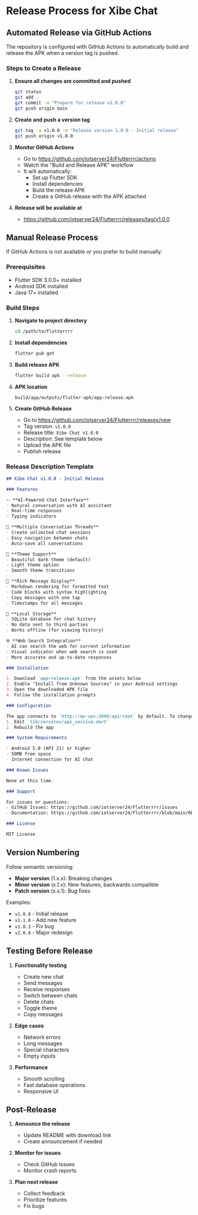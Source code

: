 # Release Process for Xibe Chat

## Automated Release via GitHub Actions

The repository is configured with GitHub Actions to automatically build and release the APK when a version tag is pushed.

### Steps to Create a Release

1. **Ensure all changes are committed and pushed**
   ```bash
   git status
   git add .
   git commit -m "Prepare for release v1.0.0"
   git push origin main
   ```

2. **Create and push a version tag**
   ```bash
   git tag -a v1.0.0 -m "Release version 1.0.0 - Initial release"
   git push origin v1.0.0
   ```

3. **Monitor GitHub Actions**
   - Go to https://github.com/iotserver24/Flutterrrr/actions
   - Watch the "Build and Release APK" workflow
   - It will automatically:
     - Set up Flutter SDK
     - Install dependencies
     - Build the release APK
     - Create a GitHub release with the APK attached

4. **Release will be available at**
   - https://github.com/iotserver24/Flutterrrr/releases/tag/v1.0.0

## Manual Release Process

If GitHub Actions is not available or you prefer to build manually:

### Prerequisites

- Flutter SDK 3.0.0+ installed
- Android SDK installed
- Java 17+ installed

### Build Steps

1. **Navigate to project directory**
   ```bash
   cd /path/to/Flutterrrr
   ```

2. **Install dependencies**
   ```bash
   flutter pub get
   ```

3. **Build release APK**
   ```bash
   flutter build apk --release
   ```

4. **APK location**
   ```
   build/app/outputs/flutter-apk/app-release.apk
   ```

5. **Create GitHub Release**
   - Go to https://github.com/iotserver24/Flutterrrr/releases/new
   - Tag version: `v1.0.0`
   - Release title: `Xibe Chat v1.0.0`
   - Description: See template below
   - Upload the APK file
   - Publish release

### Release Description Template

```markdown
## Xibe Chat v1.0.0 - Initial Release

### Features

✨ **AI-Powered Chat Interface**
- Natural conversation with AI assistant
- Real-time responses
- Typing indicators

💬 **Multiple Conversation Threads**
- Create unlimited chat sessions
- Easy navigation between chats
- Auto-save all conversations

🌙 **Theme Support**
- Beautiful dark theme (default)
- Light theme option
- Smooth theme transitions

📝 **Rich Message Display**
- Markdown rendering for formatted text
- Code blocks with syntax highlighting
- Copy messages with one tap
- Timestamps for all messages

💾 **Local Storage**
- SQLite database for chat history
- No data sent to third parties
- Works offline (for viewing history)

🌐 **Web Search Integration**
- AI can search the web for current information
- Visual indicator when web search is used
- More accurate and up-to-date responses

### Installation

1. Download `app-release.apk` from the assets below
2. Enable "Install from Unknown Sources" in your Android settings
3. Open the downloaded APK file
4. Follow the installation prompts

### Configuration

The app connects to `http://my-vps:3000/api/chat` by default. To change this:
1. Edit `lib/services/api_service.dart`
2. Rebuild the app

### System Requirements

- Android 5.0 (API 21) or higher
- 50MB free space
- Internet connection for AI chat

### Known Issues

None at this time.

### Support

For issues or questions:
- GitHub Issues: https://github.com/iotserver24/Flutterrrr/issues
- Documentation: https://github.com/iotserver24/Flutterrrr/blob/main/README.md

### License

MIT License
```

## Version Numbering

Follow semantic versioning:
- **Major version** (1.x.x): Breaking changes
- **Minor version** (x.1.x): New features, backwards compatible
- **Patch version** (x.x.1): Bug fixes

Examples:
- `v1.0.0` - Initial release
- `v1.1.0` - Add new feature
- `v1.0.1` - Fix bug
- `v2.0.0` - Major redesign

## Testing Before Release

1. **Functionality testing**
   - Create new chat
   - Send messages
   - Receive responses
   - Switch between chats
   - Delete chats
   - Toggle theme
   - Copy messages

2. **Edge cases**
   - Network errors
   - Long messages
   - Special characters
   - Empty inputs

3. **Performance**
   - Smooth scrolling
   - Fast database operations
   - Responsive UI

## Post-Release

1. **Announce the release**
   - Update README with download link
   - Create announcement if needed

2. **Monitor for issues**
   - Check GitHub Issues
   - Monitor crash reports

3. **Plan next release**
   - Collect feedback
   - Prioritize features
   - Fix bugs

